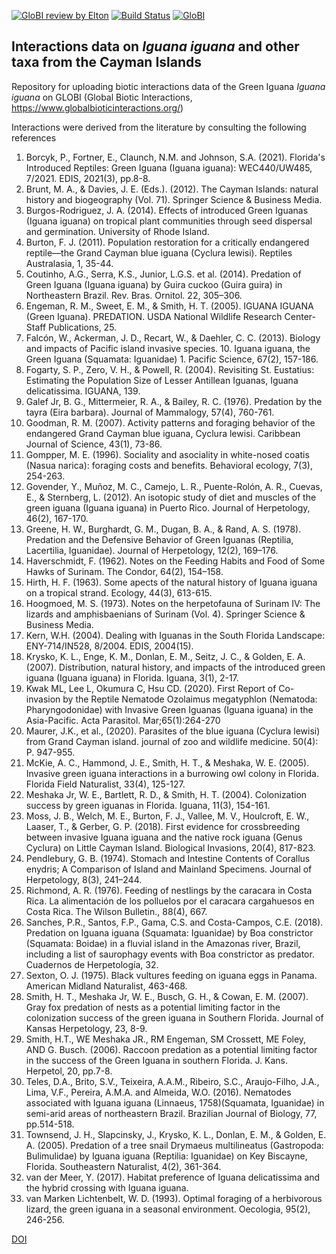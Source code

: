 [![GloBI review by Elton](https://github.com/qgroom/iguana/actions/workflows/review.yml/badge.svg)](https://github.com/qgroom/iguana/actions) [![Build Status](https://app.travis-ci.com/qgroom/iguana.svg)](https://app.travis-ci.com/qgroom/iguana) [![GloBI](https://api.globalbioticinteractions.org/interaction.svg?accordingTo=globi:qgroom/iguana)](https://globalbioticinteractions.org/?accordingTo=globi:qgroom/iguana) 


## Interactions data on *Iguana iguana* and other taxa from the Cayman Islands

Repository for uploading biotic interactions data of the Green Iguana *Iguana iguana* on GLOBI (Global Biotic Interactions, https://www.globalbioticinteractions.org/)

Interactions were derived from the literature by consulting the following references

1.	Borcyk, P., Fortner, E., Claunch, N.M. and Johnson, S.A. (2021). Florida's Introduced Reptiles: Green Iguana (Iguana iguana): WEC440/UW485, 7/2021. EDIS, 2021(3), pp.8-8.
2.	Brunt, M. A., & Davies, J. E. (Eds.). (2012). The Cayman Islands: natural history and biogeography (Vol. 71). Springer Science & Business Media.
3.	Burgos-Rodriguez, J. A. (2014). Effects of introduced Green Iguanas (Iguana iguana) on tropical plant communities through seed dispersal and germination. University of Rhode Island.
4.	Burton, F. J. (2011). Population restoration for a critically endangered reptile—the Grand Cayman blue iguana (Cyclura lewisi). Reptiles Australasia, 1, 35-44.
5.	Coutinho, A.G., Serra, K.S., Junior, L.G.S. et al. (2014). Predation of Green Iguana (Iguana iguana) by Guira cuckoo (Guira guira) in Northeastern Brazil. Rev. Bras. Ornitol. 22, 305–306.
6.	Engeman, R. M., Sweet, E. M., & Smith, H. T. (2005). IGUANA IGUANA (Green Iguana). PREDATION. USDA National Wildlife Research Center-Staff Publications, 25.
7.	Falcón, W., Ackerman, J. D., Recart, W., & Daehler, C. C. (2013). Biology and impacts of Pacific island invasive species. 10. Iguana iguana, the Green Iguana (Squamata: Iguanidae) 1. Pacific Science, 67(2), 157-186.
8.	Fogarty, S. P., Zero, V. H., & Powell, R. (2004). Revisiting St. Eustatius: Estimating the Population Size of Lesser Antillean Iguanas, Iguana delicatissima. IGUANA, 139.
9.	Galef Jr, B. G., Mittermeier, R. A., & Bailey, R. C. (1976). Predation by the tayra (Eira barbara). Journal of Mammalogy, 57(4), 760-761.
10.	Goodman, R. M. (2007). Activity patterns and foraging behavior of the endangered Grand Cayman blue iguana, Cyclura lewisi. Caribbean Journal of Science, 43(1), 73-86.
11.	Gompper, M. E. (1996). Sociality and asociality in white-nosed coatis (Nasua narica): foraging costs and benefits. Behavioral ecology, 7(3), 254-263.
12.	Govender, Y., Muñoz, M. C., Camejo, L. R., Puente-Rolón, A. R., Cuevas, E., & Sternberg, L. (2012). An isotopic study of diet and muscles of the green iguana (Iguana iguana) in Puerto Rico. Journal of Herpetology, 46(2), 167-170.
13.	Greene, H. W., Burghardt, G. M., Dugan, B. A., & Rand, A. S. (1978). Predation and the Defensive Behavior of Green Iguanas (Reptilia, Lacertilia, Iguanidae). Journal of Herpetology, 12(2), 169–176.
14.	Haverschmidt, F. (1962). Notes on the Feeding Habits and Food of Some Hawks of Surinam. The Condor, 64(2), 154–158.
15.	Hirth, H. F. (1963). Some apects of the natural history of Iguana iguana on a tropical strand. Ecology, 44(3), 613-615.
16.	Hoogmoed, M. S. (1973). Notes on the herpetofauna of Surinam IV: The lizards and amphisbaenians of Surinam (Vol. 4). Springer Science & Business Media.
17.	Kern, W.H. (2004). Dealing with Iguanas in the South Florida Landscape: ENY-714/IN528, 8/2004. EDIS, 2004(15).
18.	Krysko, K. L., Enge, K. M., Donlan, E. M., Seitz, J. C., & Golden, E. A. (2007). Distribution, natural history, and impacts of the introduced green iguana (Iguana iguana) in Florida. Iguana, 3(1), 2-17.
19.	Kwak ML, Lee L, Okumura C, Hsu CD. (2020). First Report of Co-invasion by the Reptile Nematode Ozolaimus megatyphlon (Nematoda: Pharyngodonidae) with Invasive Green Iguanas (Iguana iguana) in the Asia-Pacific. Acta Parasitol. Mar;65(1):264-270
20.	Maurer, J.K., et al., (2020). Parasites of the blue iguana (Cyclura lewisi) from Grand Cayman island. journal of zoo and wildlife medicine. 50(4): P. 947-955.
21.	McKie, A. C., Hammond, J. E., Smith, H. T., & Meshaka, W. E. (2005). Invasive green iguana interactions in a burrowing owl colony in Florida. Florida Field Naturalist, 33(4), 125-127.
22.	Meshaka Jr, W. E., Bartlett, R. D., & Smith, H. T. (2004). Colonization success by green iguanas in Florida. Iguana, 11(3), 154-161.
23.	Moss, J. B., Welch, M. E., Burton, F. J., Vallee, M. V., Houlcroft, E. W., Laaser, T., & Gerber, G. P. (2018). First evidence for crossbreeding between invasive Iguana iguana and the native rock iguana (Genus Cyclura) on Little Cayman Island. Biological Invasions, 20(4), 817-823.
24.	Pendlebury, G. B. (1974). Stomach and Intestine Contents of Corallus enydris; A Comparison of Island and Mainland Specimens. Journal of Herpetology, 8(3), 241–244.
25.	Richmond, A. R. (1976). Feeding of nestlings by the caracara in Costa Rica. La alimentación de los polluelos por el caracara cargahuesos en Costa Rica. The Wilson Bulletin., 88(4), 667.
26.	Sanches, P.R., Santos, F.P., Gama, C.S. and Costa-Campos, C.E. (2018). Predation on Iguana iguana (Squamata: Iguanidae) by Boa constrictor (Squamata: Boidae) in a fluvial island in the Amazonas river, Brazil, including a list of saurophagy events with Boa constrictor as predator. Cuadernos de Herpetología, 32.
27.	Sexton, O. J. (1975). Black vultures feeding on iguana eggs in Panama. American Midland Naturalist, 463-468.
28.	Smith, H. T., Meshaka Jr, W. E., Busch, G. H., & Cowan, E. M. (2007). Gray fox predation of nests as a potential limiting factor in the colonization success of the green iguana in Southern Florida. Journal of Kansas Herpetology, 23, 8-9.
29.	Smith, H.T., WE Meshaka JR., RM Engeman, SM Crossett, ME Foley, AND G. Busch. (2006). Raccoon predation as a potential limiting factor in the success of the Green Iguana in southern Florida. J. Kans. Herpetol, 20, pp.7-8.
30.	Teles, D.A., Brito, S.V., Teixeira, A.A.M., Ribeiro, S.C., Araujo-Filho, J.A., Lima, V.F., Pereira, A.M.A. and Almeida, W.O. (2016). Nematodes associated with Iguana iguana (Linnaeus, 1758)(Squamata, Iguanidae) in semi-arid areas of northeastern Brazil. Brazilian Journal of Biology, 77, pp.514-518.
31.	Townsend, J. H., Slapcinsky, J., Krysko, K. L., Donlan, E. M., & Golden, E. A. (2005). Predation of a tree snail Drymaeus multilineatus (Gastropoda: Bulimulidae) by Iguana iguana (Reptilia: Iguanidae) on Key Biscayne, Florida. Southeastern Naturalist, 4(2), 361-364.
32.	van der Meer, Y. (2017). Habitat preference of Iguana delicatissima and the hybrid crossing with Iguana iguana.
33.	van Marken Lichtenbelt, W. D. (1993). Optimal foraging of a herbivorous lizard, the green iguana in a seasonal environment. Oecologia, 95(2), 246-256.

[DOI](https://zenodo.org/record/6346252#.Yi3PFXpBxPZ)
